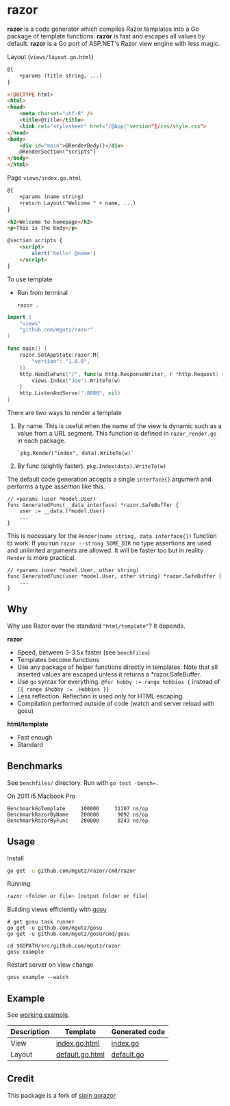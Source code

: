 # razor

**razor** is a code generator which compiles Razor templates into a Go package of template functions.
**razor** is fast and escapes all values by default.
**razor** is a Go port of ASP.NET's Razor view engine with less magic.

Layout (`views/layout.go.html`)

```html
@{
    +params (title string, ...)
}

<!DOCTYPE html>
<html>
<head>
    <meta charset="utf-8" />
    <title>@title</title>
    <link rel="stylesheet" href="/@App["version"]/css/style.css">
</head>
<body>
    <div id="main">@RenderBody()</div>
    @RenderSection("scripts")
</body>
</html>
```

Page `views/index.go.html`

```html
@{
    +params (name string)
    +return Layout("Welcome " + name, ...)
}

<h2>Welcome to homepage</h2>
<p>This is the body</p>

@section scripts {
    <script>
        alert('hello! @name')
    </script>
}
```

To use template

-   Run from terminal

        razor .

```go
import (
    "views"
    "github.com/mgutz/razor"
)

func main() {
    razor.SetAppState(razor.M{
        "version": "1.0.0",
    })
    http.HandleFunc("/", func(w http.ResponseWriter, r *http.Request) {
        views.Index("Joe").WriteTo(w)
    }
    http.ListenAndServe(":8080", nil)
}
```


There are two ways to render a template

1.  By name. This is useful when the name of the view is dynamic such as a value from a URL segment.
    This function is defined in `razor_render.go` in each package.

        `pkg.Render("index", data).WriteTo(w)`

2.  By func (slightly faster). `pkg.Index(data).WriteTo(w)`


The default code generation accepts a single `interface{}` argument and performs a type assertion like this.

    // +params (user *model.User)
    func GeneratedFunc(__data interface) *razor.SafeBuffer {
        user := __data.(*model.User)
        ...
    }

This is necessary for the `Render(name string, data interface{})` function to work. If you run
`razor --strong SOME_DIR` no type assertions are used and unlimited arguments are allowed.
It will be faster too but in reality `Render` is more practical.

    // +params (user *model.User, other string)
    func GeneratedFunc(user *model.User, other string) *razor.SafeBuffer {
        ...
    }


## Why

Why use Razor over the standard `"html/template"`? It depends.

**razor**

-   Speed, between 3-3.5x faster (see `benchfiles`)
-   Templates become functions
-   Use any package of helper functions directly in templates.
    Note that all inserted values are escaped unless it returns a *razor.SafeBuffer.
-   Use `go` syntax for everything.
    `@for hobby := range hobbies {` instead of `{{ range $hobby := .Hobbies }}`
-   Less reflection. Reflection is used only for HTML escaping.
-   Compilation performed outside of code (watch and server reload with gosu)

**html/template**

-   Fast enough
-   Standard

## Benchmarks

See `benchfiles/` directory. Run with `go test -bench=.`

On 2011 i5 Macbook Pro

    BenchmarkGoTemplate     100000     31107 ns/op
    BenchmarkRazorByName    200000      9092 ns/op
    BenchmarkRazorByFunc    200000      8243 ns/op

## Usage

Install

```sh
go get -u github.com/mgutz/razor/cmd/razor
```

Running

```sh
razor <folder or file> [output folder or file]
```

Building views efficiently with [gosu](https://github.com/mgutz/gosu)

    # get gosu task runner
    go get -u github.com/mgutz/gosu
    go get -u github.com/mgutz/gosu/cmd/gosu

    cd $GOPATH/src/github.com/mgutz/razor
    gosu example

Restart server on view change

    gosu example --watch

## Example

See [working example](example).

| Description | Template | Generated code |
| ------------| -------- | ---------------|
| View |  [index.go.html](example/views/front/index.go.html) | [index.go](example/views/front/index.go) |
| Layout | [default.go.html](example/views/front/layout.go.html) | [default.go](example/views/front/layout.go) |


## Credit

This package is a fork of [sipin gorazor](https://github.com/sipin/gorazor).
